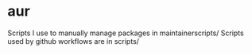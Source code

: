 # aur
Scripts I use to manually manage packages in maintainerscripts/
Scripts used by github workflows are in scripts/
